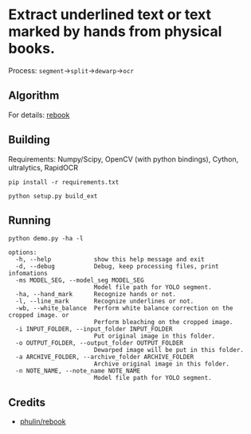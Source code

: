 # Extract underlined text or text marked by hands from physical books.

Process: `segment`->`split`->`dewarp`->`ocr`

## Algorithm

For details: [rebook](/rebook/README.md)

## Building

Requirements: Numpy/Scipy, OpenCV (with python bindings), Cython, ultralytics, RapidOCR

```
pip install -r requirements.txt
```

```
python setup.py build_ext
```

## Running

```
python demo.py -ha -l
```

```
options:
  -h, --help            show this help message and exit
  -d, --debug           Debug, keep processing files, print infomations
  -ms MODEL_SEG, --model_seg MODEL_SEG
                        Model file path for YOLO segment.
  -ha, --hand_mark      Recognize hands or not.
  -l, --line_mark       Recognize underlines or not.
  -wb, --white_balance  Perform white balance correction on the cropped image. or  
                        Perform bleaching on the cropped image.
  -i INPUT_FOLDER, --input_folder INPUT_FOLDER
                        Put original image in this folder.
  -o OUTPUT_FOLDER, --output_folder OUTPUT_FOLDER
                        Dewarped image will be put in this folder.
  -a ARCHIVE_FOLDER, --archive_folder ARCHIVE_FOLDER
                        Archive original image in this folder.
  -n NOTE_NAME, --note_name NOTE_NAME
                        Model file path for YOLO segment.
```

## Credits

- [phulin/rebook](https://github.com/phulin/rebook)